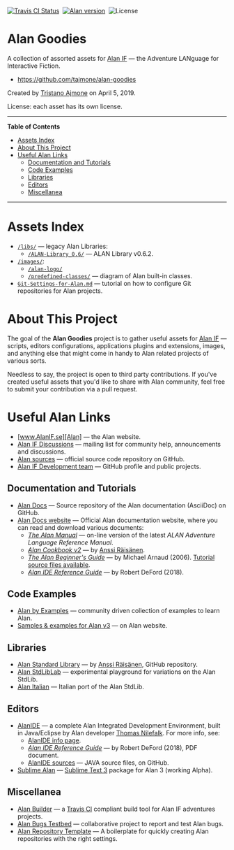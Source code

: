 [![Travis CI Status][travis badge]][travis link]&nbsp;
[![Alan version][alan badge]][alan link]&nbsp;
![License][license badge]

# Alan Goodies

A collection of assorted assets for [Alan IF] — the Adventure LANguage for Interactive Fiction.

- https://github.com/tajmone/alan-goodies

Created by [Tristano Ajmone] on April 5, 2019.

License: each asset has its own license.

-----

**Table of Contents**


<!-- MarkdownTOC autolink="true" bracket="round" autoanchor="false" lowercase="only_ascii" uri_encoding="true" levels="1,2,3,4" -->

- [Assets Index](#assets-index)
- [About This Project](#about-this-project)
- [Useful Alan Links](#useful-alan-links)
    - [Documentation and Tutorials](#documentation-and-tutorials)
    - [Code Examples](#code-examples)
    - [Libraries](#libraries)
    - [Editors](#editors)
    - [Miscellanea](#miscellanea)

<!-- /MarkdownTOC -->

-----


# Assets Index

- [`/libs/`](./libs) — legacy Alan Libraries:
    + [`/ALAN-Library_0.6/`][ALAN-Library_0.6] — ALAN Library v0.6.2.
- [`/images/`](./images):
    + [`/alan-logo/`](./images/alan-logo/)
    + [`/predefined-classes/`](./images/predefined-classes/) — diagram of Alan built-in classes.
- [`Git-Settings-for-Alan.md`](./Git-Settings-for-Alan.md) — tutorial on how to configure Git repositories for Alan projects.

# About This Project

The goal of the __Alan Goodies__ project is to gather useful assets for [Alan IF] — scripts, editors configurations, applications plugins and extensions, images, and anything else that might come in handy to Alan related projects of various sorts.

Needless to say, the project is open to third party contributions.
If you've created useful assets that you'd like to share with Alan community, feel free to submit your contribution via a pull request.

# Useful Alan Links

- [www.AlanIF.se][Alan] — the Alan website.
- [Alan IF Discussions] — mailing list for community help, announcements and discussions.
- [Alan sources] — official source code repository on GitHub.
- [Alan IF Development team] — GitHub profile and public projects.

## Documentation and Tutorials

- [Alan Docs] — Source repository of the Alan documentation (AsciiDoc) on GitHub.
- [Alan Docs website] — Official Alan documentation website, where you can read and download various documents:
    + _[The Alan Manual]_ — on-line version of the latest _ALAN Adventure Language Reference Manual_.
    + _[Alan Cookbook v2]_ — by [Anssi Räisänen].
    + _[The Alan Beginner's Guide]_ — by Michael Arnaud (2006). [Tutorial source files available](https://github.com/alan-if/alan-docs/tree/master/alanguide/alanguide-code).
    + _[Alan IDE Reference Guide]_ — by Robert DeFord (2018).

## Code Examples

- [Alan by Examples] — community driven collection of examples to learn Alan.
- [Samples & examples for Alan v3] — on Alan website.

## Libraries

- [Alan Standard Library] — by [Anssi Räisänen], GitHub repository.
- [Alan StdLibLab] — experimental playground for variations on the Alan StdLib.
- [Alan Italian] — Italian port of the Alan StdLib.

## Editors

- [AlanIDE] — a complete Alan Integrated Development Environment, built in Java/Eclipse by Alan developer [Thomas Nilefalk]. For more info, see:
    + [AlanIDE info page].
    + _[Alan IDE Reference Guide]_ — by Robert DeFord (2018), PDF document.
    + [AlanIDE sources] — JAVA source files, on GitHub.
- [Sublime Alan] — [Sublime Text 3] package for Alan 3 (working Alpha).

## Miscellanea

- [Alan Builder] — a [Travis CI] compliant build tool for Alan IF adventures projects.
- [Alan Bugs Testbed] — collaborative project to report and test Alan bugs.
- [Alan Repository Template] — A boilerplate for quickly creating Alan repositories with the right settings.


<!-----------------------------------------------------------------------------
                               REFERENCE LINKS
------------------------------------------------------------------------------>

[Alan Goodies]: https://github.com/tajmone/alan-goodies "Visit the Alan Goodies project on GitHub"

<!-- ALAN -->

[Alan]: https://www.alanif.se/ "Visit the Alan website"
[Alan IF]: https://www.alanif.se/ "Visit the Alan website"
[Alan IF Discussions]: https://groups.google.com/g/alan-if/ "Visit Alan IF discussions at Google Groups"
[Alan sources]: https://github.com/alan-if/alan/ "Visit the Alan source repository on GitHub"
[Alan SDK]: https://www.alanif.se/download-alan-v3/development-kits "Go to the Alan SDK section of the Alan website"

[Artistic License 2.0]: https://opensource.org/licenses/Artistic-2.0

<!-- AlanIDE -->

[AlanIDE]: https://www.alanif.se/download-alan-v3/alanide "Go to the AlanIDE download page on Alan website"
[AlanIDE info page]: https://www.alanif.se/information/alanide/alanide-intro "View the AlanIDE information page on Alan website"
[AlanIDE sources]: https://github.com/thoni56/alanide "Visit the AlanIDE source repository on GitHub"

<!-- Alan StdLib -->

[Alan Standard Library]: https://github.com/AnssiR66/AlanStdLib/ "Visit the official repository of the Alan Standard Library on GitHub"

<!-- misc Alan projects  -->

[Alan Bugs Testbed]: https://github.com/alan-if/alan-bugs-testbed "Visit the Alan Bugs Testbed project on GitHub"
[Alan Builder]: https://github.com/alan-if/Alan-Builder "Visit the Alan Builder project on GitHub"
[Alan Italian]: https://github.com/tajmone/Alan3-Italian "Visit the Alan Italian project on GitHub"
[Alan Repository Template]: https://github.com/alan-if/alan-repository-template "Visit the Alan Repository Template on GitHub"
[Alan StdLibLab]: https://github.com/tajmone/Alan-StdLibLab "Visit the Alan StdLibLab project on GitHub"
[Sublime Alan]: https://github.com/tajmone/sublime-alan "Visit the Sublime Alan project on GitHub"

<!-- Alan docs & tutorials -->

[Alan Docs]: https://github.com/alan-if/alan-docs "Visit the Alan Docs project on GitHub"
[Alan Docs website]: https://git.io/alan-docs "Visit the Alan Docs website"

[The Alan Manual]: https://alan-if.github.io/alan-docs/manual-beta/manual.html "The Alan Manual, on-line edition"
[The Alan Beginner's Guide]: https://alan-if.github.io/alan-docs/alanguide/alanguide.html "The Alan Beginner's Guide (HTML edition)"
[Alan IDE Reference Guide]: https://alan-if.github.io/alan-docs/ideguide/ideguide.pdf "Get the 'Alan IDE Reference Guide' (PDF format)"

[Alan Cookbook v2]: https://alan-if.github.io/alan-docs/alancookbook/alancookbookv2.pdf "Get the 'Alan Cookbook' (PDF format)"

[Samples & examples for Alan v3]: https://www.alanif.se/information/samples
[Alan by Examples]: https://github.com/alan-if/alan-by-examples "Visit the Alan by Examples project"

<!-- 3rd party tools & services -->

[Sublime Text 3]: https://www.sublimetext.com/ "Visit Sublime Text website"
[Travis CI]: https://travis-ci.com/ "Visit Travis CI website"

<!-- people and organizations -->

[Alan IF Development team]: https://github.com/alan-if "Visit the Alan Interactive Fiction Development team organization on GitHub"

[Anssi Räisänen]: https://github.com/AnssiR66 "View Anssi Räisänen's GitHub profile"
[Tristano Ajmone]: https://github.com/tajmone "View Tristano Ajmone's GitHub profile"
[Thomas Nilefalk]: https://github.com/thoni56 "View Thomas Nilefalk's GitHub profile"

<!-- badges -->

[travis badge]: https://travis-ci.com/tajmone/alan-goodies.svg?branch=master "Travis CI: EditorConfig validation status"
[travis link]: https://travis-ci.com/tajmone/alan-goodies
[alan badge]: https://img.shields.io/badge/ALAN-3.0beta7-yellow
[alan link]: https://www.alanif.se/download-alan-v3/development-kits/development-kits-3-0beta7 "Tested with Alan SDK 3.0beta7"
[license badge]: https://img.shields.io/badge/license-various-blue

<!-- project files & folders -->

[ALAN-Library_0.6]: ./libs/ALAN-Library_0.6/ "Navigate folder"


<!-- EOF -->
